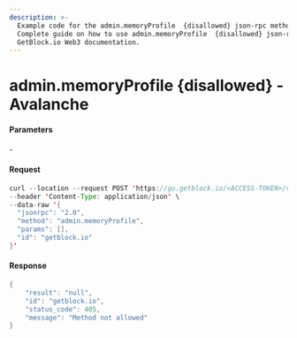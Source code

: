 ```yaml
---
description: >-
  Example code for the admin.memoryProfile  {disallowed} json-rpc method.
  Сomplete guide on how to use admin.memoryProfile  {disallowed} json-rpc in
  GetBlock.io Web3 documentation.
---
```


# admin.memoryProfile {disallowed} - Avalanche

#### Parameters

\-

#### Request

```java
curl --location --request POST 'https://go.getblock.io/<ACCESS-TOKEN>/v1/avax/mainnet/ext/bc/C/rpc' \
--header 'Content-Type: application/json' \
--data-raw '{
  "jsonrpc": "2.0",
  "method": "admin.memoryProfile",
  "params": [],
  "id": "getblock.io"
}'
```

#### Response

```java
{
    "result": "null",
    "id": "getblock.io",
    "status_code": 405,
    "message": "Method not allowed"
}
```
